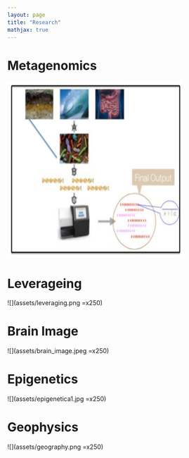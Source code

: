 ```yaml
---
layout: page
title: "Research"
mathjax: true
---
```

# Metagenomics

<img src="assets/metagene.png" width="400" height="400" />

# Leverageing
![](assets/leveraging.png =x250)

# Brain Image
![](assets/brain_image.jpeg =x250)

# Epigenetics
![](assets/epigenetica1.jpg =x250)

# Geophysics
![](assets/geography.png =x250)

